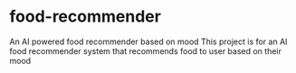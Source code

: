 # food-recommender
An AI powered food recommender based on mood
T h i s   p r o j e c t   i s   f o r   a n   A I   f o o d   r e c o m m e n d e r   s y s t e m   t h a t   r e c o m m e n d s   f o o d   t o   u s e r   b a s e d   o n   t h e i r   m o o d  
 